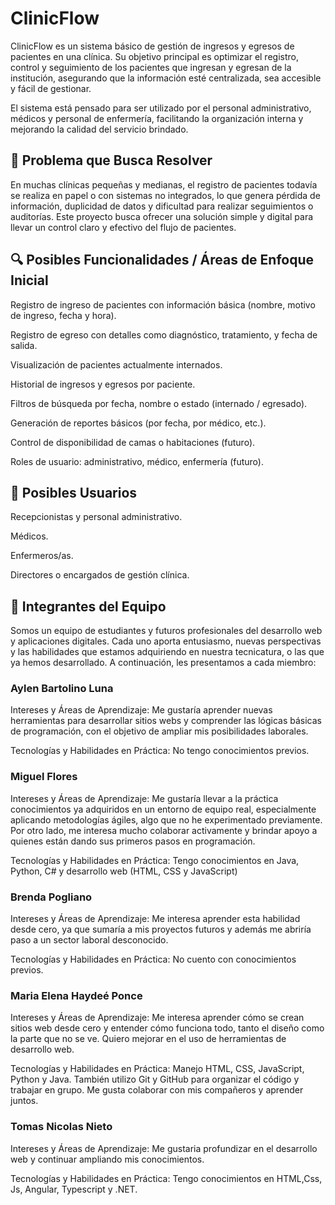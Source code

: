 # ClinicFlow
ClinicFlow es un sistema básico de gestión de ingresos y egresos de pacientes en una clínica. Su objetivo principal es optimizar el registro, control y seguimiento de los pacientes que ingresan y egresan de la institución, asegurando que la información esté centralizada, sea accesible y fácil de gestionar. 

El sistema está pensado para ser utilizado por el personal administrativo, médicos y personal de enfermería, facilitando la organización interna y mejorando la calidad del servicio brindado.


## 🎯 Problema que Busca Resolver

En muchas clínicas pequeñas y medianas, el registro de pacientes todavía se realiza en papel o con sistemas no integrados, lo que genera pérdida de información, duplicidad de datos y dificultad para realizar seguimientos o auditorías. Este proyecto busca ofrecer una solución simple y digital para llevar un control claro y efectivo del flujo de pacientes.


## 🔍 Posibles Funcionalidades / Áreas de Enfoque Inicial

Registro de ingreso de pacientes con información básica (nombre, motivo de ingreso, fecha y hora).

Registro de egreso con detalles como diagnóstico, tratamiento, y fecha de salida.

Visualización de pacientes actualmente internados.

Historial de ingresos y egresos por paciente.

Filtros de búsqueda por fecha, nombre o estado (internado / egresado).

Generación de reportes básicos (por fecha, por médico, etc.).

Control de disponibilidad de camas o habitaciones (futuro).

Roles de usuario: administrativo, médico, enfermería (futuro).


## 👥 Posibles Usuarios

Recepcionistas y personal administrativo.

Médicos.

Enfermeros/as.

Directores o encargados de gestión clínica.


## 👥 Integrantes del Equipo

Somos un equipo de estudiantes y futuros profesionales del desarrollo web y aplicaciones digitales. Cada uno aporta entusiasmo, nuevas perspectivas y las habilidades que estamos adquiriendo en nuestra tecnicatura, o las que ya hemos desarrollado. A continuación, les presentamos a cada miembro:

### Aylen Bartolino Luna

Intereses y Áreas de Aprendizaje: Me gustaría aprender nuevas herramientas para desarrollar sitios webs y comprender las lógicas básicas de programación, con el objetivo de ampliar mis posibilidades laborales.

Tecnologías y Habilidades en Práctica: No tengo conocimientos previos.

### Miguel Flores

Intereses y Áreas de Aprendizaje: Me gustaría llevar a la práctica conocimientos ya adquiridos en un entorno de equipo real, especialmente aplicando metodologías ágiles, algo que no he experimentado previamente. Por otro lado, me interesa mucho colaborar activamente y brindar apoyo a quienes están dando sus primeros pasos en programación.

Tecnologías y Habilidades en Práctica: Tengo conocimientos en Java, Python, C# y desarrollo web (HTML, CSS y JavaScript)

### Brenda Pogliano

Intereses y Áreas de Aprendizaje: Me interesa aprender esta habilidad desde cero, ya que sumaría a mis proyectos futuros y además me abriría paso a un sector laboral desconocido.

Tecnologías y Habilidades en Práctica: No cuento con conocimientos previos.

### Maria Elena Haydeé Ponce

Intereses y Áreas de Aprendizaje: Me interesa aprender cómo se crean sitios web desde cero y entender cómo funciona todo, tanto el diseño como la parte que no se ve. Quiero mejorar en el uso de herramientas de desarrollo web.

Tecnologías y Habilidades en Práctica: Manejo HTML, CSS, JavaScript, Python y Java. También utilizo Git y GitHub para organizar el código y trabajar en grupo. Me gusta colaborar con mis compañeros y aprender juntos.

### Tomas Nicolas Nieto

Intereses y Áreas de Aprendizaje: Me gustaria profundizar en el desarrollo web y continuar ampliando mis conocimientos.

Tecnologías y Habilidades en Práctica: Tengo conocimientos en HTML,Css, Js, Angular, Typescript y .NET.
